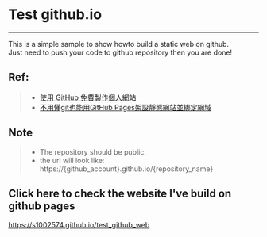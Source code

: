 # Test github.io
--- 
This is a simple sample to show howto build a static web on github.   
Just need to push your code to github repository then you are done!

## Ref:
>* [使用 GitHub 免費製作個人網站](https://gitbook.tw/chapters/github/using-github-pages.html)
>* [不用懂git也能用GitHub Pages架設靜態網站並綁定網域](https://reurl.cc/9zoeWx)

## Note
>* The repository should be public.
>* the url will look like: https://{github_account}.github.io/{repository_name}

## Click here to check the website I've build on github pages
https://s1002574.github.io/test_github_web
